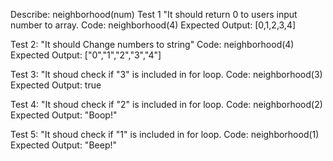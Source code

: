 Describe: neighborhood(num)
Test 1 "It should return 0 to users input number to array.
Code: neighborhood(4)
Expected Output: [0,1,2,3,4]

Test 2: "It should Change numbers to string" 
Code: neighborhood(4)
Expected Output: ["0","1","2","3","4"]

Test 3: "It shoud check if "3" is included in for loop.
Code: neighborhood(3)
Expected Output: true

Test 4: "It shoud check if "2" is included in for loop.
Code: neighborhood(2)
Expected Output: "Boop!"

Test 5: "It shoud check if "1" is included in for loop.
Code: neighborhood(1)
Expected Output: "Beep!"